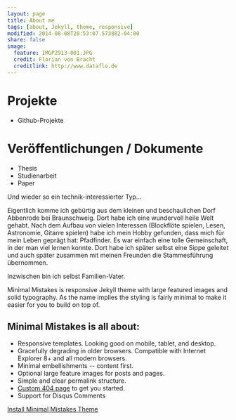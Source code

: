```yaml
---
layout: page
title: About me
tags: [about, Jekyll, theme, responsive]
modified: 2014-08-08T20:53:07.573882-04:00
share: false
image:
  feature: IMGP2913-001.JPG
  credit: Florian von Bracht
  creditlink: http://www.dataflo.de
---
```



# Projekte
 * Github-Projekte


# Veröffentlichungen / Dokumente
 * Thesis
 * Studienarbeit
 * Paper


Und wieder so ein technik-interessierter Typ...

Eigentlich komme ich gebürtig aus dem kleinen und beschaulichen Dorf Abbenrode bei Braunschweig. Dort habe ich eine wundervoll heile Welt gehabt. Nach dem Aufbau von vielen Interessen (Blockflöte spielen, Lesen, Astronomie, Gitarre spielen) habe ich mein Hobby gefunden, dass mich für mein Leben geprägt hat: Pfadfinder. Es war einfach eine tolle Gemeinschaft, in der man viel lernen konnte. Dort habe ich später selbst eine Sippe geleitet und auch später zusammen mit meinen Freunden die Stammesführung übernommen.

Inzwischen bin ich selbst Familien-Vater.

Minimal Mistakes is responsive Jekyll theme with large featured images and solid typography. As the name implies the styling is fairly minimal to make it easier for you to build on top of.

## Minimal Mistakes is all about:

* Responsive templates. Looking good on mobile, tablet, and desktop.
* Gracefully degrading in older browsers. Compatible with Internet Explorer 8+ and all modern browsers.
* Minimal embellishments -- content first.
* Optional large feature images for posts and pages.
* Simple and clear permalink structure.
* [Custom 404 page](http://mmistakes.github.io/minimal-mistakes/404.html) to get you started.
* Support for Disqus Comments

<a markdown="0" href="{{ site.url }}/theme-setup" class="btn">Install Minimal Mistakes Theme</a>
